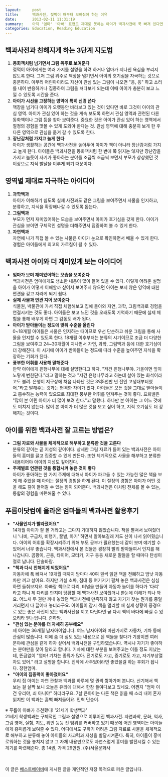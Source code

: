 ```yaml
---
layout:     post
title:      백과사전, 젖먹이 때부터 보여줘야 하는 이유
date:       2013-02-11 11:31:19
summary:    아직 '엄마' '아빠' 표현도 제대로 못하는 아이가 백과사전에 푹 빠져 있다면 믿지 못할 사람이 많을 것이다. 하지만 갓 돌을 지난 아이에게 백과사전을 보여주면 호기심 가득한 눈으로 들여다보는 놀라운 체험담이 소개되기도 한다. 아이들에게 지적 호기심을 갖게 하는 데 도움을 줄 뿐 아니라 평생 독서 습관을 마련하는 기틀이 되는 백과사전을 보여줘야 한다고 강조하는 푸름이 아빠로부터 그 이유를 꼼꼼히 들었다.
categories: Education, Reading Education
---
```



## 백과사전과 친해지게 하는 3단계 지도법

1. <strong>동화책처럼 넘기면서 그림 위주로 보여준다</strong>      
젖먹이 아이에게는 여러 가지를 설명을 하려 하거나 엄마가 지나친 욕심을 부리지 않도록 한다. 그저 그림 위주로 책장을 넘기면서 아이의 호기심을 자극하는 것으로 충분하다. 아무리 어린아이라도 자신이 관심 있는 그림이 나오면 "응, 응" 하고 소리를 내어 반응하거나 집중하여 그림을 쳐다보게 되는데 이때 아이가 충분히 보고 느낄 수 있도록 시간을 준다.
1. <strong>아이가 시선을 고정하는 영역에 특히 신경 쓴다</strong>      
책장을 넘기다 아이가 오랫동안 바라보고 있는 것이 있다면 바로 그것이 아이의 관심 영역. 아이가 관심 있어 하는 것을 계속 보도록 하면서 관심 영역과 관련된 다른 동화책이나 그림 등을 찾아 보여준다. 중요한 것은 아이가 관심 있어 하는 영역에서 절정의 경험을 맛볼 수 있게 도와야 한다는 것. 관심 영역에 대해 충분히 보게 한 후 다른 영역으로 관심을 옮겨 갈 수 있도록 한다.
1. <strong>장난감처럼 가지고 놀게 한다</strong>      
아이가 생활하는 공간에 백과사전을 놓아두어 아이가 책이 아니라 장난감처럼 가지고 놀게 한다. 아이들은 백과사전을 동화책처럼 한 번에 쭉 읽지는 않지만 장난감을 가지고 놀듯이 자기가 좋아하는 분야를 조금씩 조금씩 보면서 부모가 상상했던 것 이상으로 지적 발달을 이루게 되기 때문이다.



## 영역별 제대로 자극하는 아이디어

1. <strong>과학백과</strong>      
아이가 이해하기 쉽도록 실제 사진과도 같은 그림을 보여주면서 사물을 인지하고, 분류하고, 지식을 확장해나갈 수 있도록 돕는다.
1. <strong>그림백과</strong>      
부모가 먼저 재미있어하는 모습을 보여주면서 아이가 호기심을 갖게 한다. 아이가 관심을 보이면 구체적인 설명을 더해주면서 집중하여 볼 수 있게 한다.
1. <strong>자연백과</strong>      
자연에 나가 직접 볼 수 있는 사물은 아이가 눈으로 확인하면서 배울 수 있게 한다. 경험은 아이들에게 최고의 가르침이 될 수 있다.



## 백과사전 아이와 더 재미있게 보는 아이디어

* <strong>엄마가 보며 재미있어하는 모습을 보여준다</strong>      
백과사전은 엄마에게도 생소한 내용이 많이 들어 있을 수 있다. 이렇게 어려운 설명을 아이가 어떻게 이해할까 싶어서 보여주지 않으면 아이는 보지 않은 영역에 대한 편견을 갖고 자라게 되기 쉽다.
* <strong>실제 사물과 연관 지어 보여준다</strong>      
식물원, 박물관에 가서 직접 체험해보고 집에 돌아와 자연, 과학, 그림백과로 경험을 연결시키는 것도 좋다. 아이들은 보고 느낀 것을 오래도록 기억하기 때문에 실제 체험을 통해 배우게 하면 그 감동도 배가 된다.
* <strong>아이가 받아들이는 정도에 맞춰 수준을 올린다</strong>      
0~18개월 아이들은 사물은 인지하는 때이므로 우선 단순하고 쉬운 그림을 통해 사물을 인지할 수 있도록 한다. 18개월 이후부터는 분류의 시기이므로 조금 더 다양한 그림을 보여주고 24~30개월이 지나면서 자연, 과학, 그림백과 등에 대한 호기심이 더 강해진다. 이 시기에 아이가 받아들이는 정도에 따라 수준을 높여주면 지식을 확장하는 기회가 된다.
* <strong>풍부한 어휘를 사용해 말해준다</strong>      
만약 아이에게 은행나무에 대해 설명한다고 하자. "저건 은행나무야. 가을이면 잎이 노랗게 변한단다."라고 말하는 것과 "저건 은행나무라고 하는데 살아 있는 화석이라고도 불려. 은행이 지구상에 처음 나타난 것은 3억5천만 년 전인 고생대부터였어."라고 말해주는 것과는 현격한 차이가 있다. 아이들은 모든 것을 그대로 받아들이고 흡수하는 능력이 있으므로 최대한 풍부한 어휘를 던져주는 것이 좋다. 프뢰벨은 "많이 본 어린 아이가 더 많이 보려 한다."고 말했다. 하나만 본 아이는 그 어느 것에도 미치지 않는다. 많이 본 아이가 더 많은 것을 보고 싶어 하고, 지적 호기심도 더 강해지는 것이다.



## 아이를 위한 백과사전 잘 고르는 방법은?

* <strong>그림 자료와 사물을 체계적으로 해부하고 분류한 것을 고른다</strong>      
분류의 깊이는 곧 지성의 깊이이다. 상세한 그림 자료가 들어 있는 백과사전은 아이들의 흥미를 끌고 집중할 수 있게 만든다. 또한 체계적으로 사물을 해부하고 분류한 내용이어야 아이의 지성도 깊어진다.
* <strong>주제별로 연관된 것을 통합시켜 놓은 것이 좋다</strong>      
아이가 좋아하는 한 가지 주제에 대해서 아이가 파고들 수 있는 가능한 많은 책을 보게 해 주었을 때 아이는 절정의 경험을 하게 된다. 이 절정의 경험은 아이가 어떤 것을 해도 깊이 들어갈 수 있는 힘이 되어준다. 백과사전은 이처럼 전체를 볼 수 있는, 통합의 경험을 마련해줄 수 있다.



## 푸름이닷컴에 올라온 엄마들의 백과사전 활용후기

* <strong>"사물인지가 빨라졌어요"</strong>      
14개월 아이가 잘 볼 거라고는 그다지 기대하지 않았습니다. 책을 펼쳐서 보여줬더니 '나비, 구급차, 비행기, 꿀벌, 아기' 하면서 알아보길래 저도 신이 나서 읽어줬습니다. 아이의 어휘를 확장시켜주기 위해 부모 공부가 필요했는데 같이 보며 얘기할 수 있어서 너무 좋습니다. 백과사전에서 본 것들은 굉장히 빨리 받아들여서 인지를 해나갑니다. 곰팡이, 곤충, 타이어, 모터카, 지구 등등 새로운 말들을 할 때마다 탄성이 절로 납니다. 단솔바람.
* <strong>"책과 다시 친해지게 되었어요"</strong>      
자동차에 푹 빠져서 19개월 때까지 밤마다 40여 권씩 읽던 책을 전폐하고 밤낮 자동차만 끼고 살아요. 하지만 거실 소파, 침대 등 여기저기 펼쳐 놓은 백과사전은 심심하면 들춰보지요. 아빠랑 책으로 다리, 터널을 만들어 자동차 놀이를 하다가 '다리' 라고 하니 제 다리를 만지며 당황할 때 백과사전 보여줬더니 한눈에 이해가 되나 봐요. 어느새 두 권만 꺼내 놓았던 백과사전에 만족하지 않고 자기가 찾는 뭔가를 중얼거리면서 다 끌어내 놓더라구요. 아이들이 잠시 책을 멀리할 때 실제 상황이 풍경으로 있는 좋은 사진이 있는 백과사전을 끼고 다닌다면 곧 다시 책의 바다에 빠질 수 있으리라 믿는답니다. 준하맘.
* <strong>"관심 있는 분야를 더 자세히 공부해요"</strong>      
제 아이는 36개월 남자아이입니다. 여느 남자아이와 마찬가지로 자동차, 기차 등에 관심이 많습니다. 이에 좀 더 심도 있는 내용으로 된 책들을 찾다가 기왕이면 여러 분야에 관심을 같게 하자 싶어서 백과사전을 구입하였습니다. 역시나 자기가 좋아하는 분야만을 찾아 달라고 합니다. 기차에 대한 부분을 보여주고는 이틀 정도 지났는데, 뜬금없이 "엄마! 기차는 종류가 많아. 전기로도 가고, 증기로도 가고, 자기부상열차도 있어." 라고 설명을 합니다. 진작에 사주었더라면 좋았을걸 하는 후회가 됩니다. 장현엄마.
* <strong>"아이의 집중력이 좋아졌어요"</strong>      
우리 집 아이는 자연 관찰과 백과를 하루에 몇 권씩 쌓아가며 봅니다. 신기해서 책 보는 걸 살짝 보니 오늘은 유리에 대해서 한참 들여다보고 있네요. 어쩐지 "엄마 이건 유리야, 쇠 아니야" 하더라구요. 7살 큰아이는 다른 책은 읽을 때 소리 내어 혼자 읽지만 이 백과는 흠뻑 빠져들어요. 민혁 민승이.


※ 푸름이 아빠가 추천했다! '21세기 학생백과'      
21세기 학생백과는 구체적인 그림과 설명으로 이루어진 백과사전. 자연과학, 문화, 역사, 그림 영어, 실험, 지도, 위인 등등 전 범위를 커버하고 있기 때문에 어떤 영역이든 아이들에게 흥미롭게 보여줄 수 있다. 어디에서도 구하기 어려운 그림 자료로 사물을 체계적으로 해부하고 분류해 놓아 아이들의 사고력과 지성을 발달시켜준다. 특히, 아이들이 흥미로워하는 것을 놓치지 않고 그 자체 내용만으로도 자연스럽게 흥미를 발전시킬 수 있는 계기를 마련해준다. 총 14권, 가격 29만원. (주)서울문화사 


<br /><br />
이 글은 [베스트베이비](http://www.ibestbaby.co.kr)에 게시된 글을 개인적인 저장 목적으로 퍼온 글입니다.